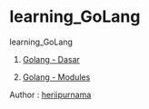 # learning_GoLang

learning_GoLang

1. [Golang - Dasar](https://github.com/heriipurnama/learning_GoLang/tree/Golang-Dasar)

2. [Golang - Modules](https://github.com/heriipurnama/learning_GoLang/tree/Golang-Modules)

Author : [heriipurnama](www.heriipurnama.ga)
